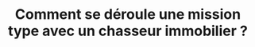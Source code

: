 ---
title: Comment se déroule une mission type avec un chasseur immobilier ?
position: 003
category: 
question: Comment se déroule une mission type avec un chasseur immobilier ?
answer: |-
    La mission du chasseur immobilier débute avec la signature d'un mandat de recherche exclusif entre lui et son client. Tout au long du projet d'achat, le chasseur immobilier accompagne le client acheteur de A à Z, en effectuant les étapes suivantes :  
    <ul>
    <li>Élaboration d'un cahier des charges précis en tenant compte des critères spécifiques du cle la recherchent.</li>
    <li>Mise en relation avec nos partenaires métier tels que le courtier, le notaire, l'entreprise de travaux, l'architecte d'intérieur, etc.</li>
    <li>Recherche exhaustive de biens immobiliers sur l'ensemble du marché ainsi que dans son réseau personnel et professionnel.</li>
    <li>Sélection minutieuse des biens immobiliers conformément aux attentes du client.</li>
    <li>Visites, avec ou sans la présence du client, afin de qualifier le bien suivi d'un compte-rendu détaillé.</li>
    <li>Étude et contrôle des diagnostics, des PV d'assemblées générales, etc.</li>
    <li>Négociation du prix d'achat du bien choisi par le client.</li>
    <li>Accompagnement pour la rédaction de l'offre d'achat du bien.</li>
    <li>Assistance lors de la signature du compromis de vente.</li>
    <li>Accompagnement tout au long de la signature de l'acte authentique et de la remise des clés.</li>
    </ul>
featured_image: 
---